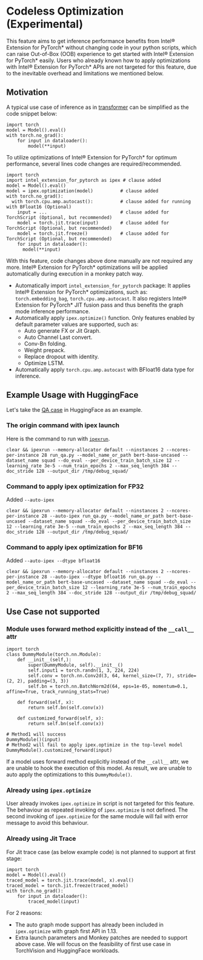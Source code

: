 Codeless Optimization (Experimental)
====================================

This feature aims to get inference performance benefits from Intel® Extension for PyTorch\* without changing code in your python scripts, which can raise Out-of-Box (OOB) experience to get started with Intel® Extension for PyTorch\* easily. Users who already known how to apply optimizations with Intel® Extension for PyTorch\* APIs are not targeted for this feature, due to the inevitable overhead and limitations we mentioned below.

## Motivation

A typical use case of inference as in [transformer](https://github.com/huggingface/transformers/blob/v4.21.1/src/transformers/trainer.py#L3187) can be simplified as the code snippet below:

```
import torch
model = Model().eval()
with torch.no_grad():
    for input in dataloader():
        model(**input)
```

To utilize optimizations of Intel® Extension for PyTorch\* for optimum performance, several lines code changes are required/recommended.

```
import torch
import intel_extension_for_pytorch as ipex # clause added
model = Model().eval()
model = ipex.optimization(model)          # clause added
with torch.no_grad():
  with torch.cpu.amp.autocast():          # clause added for running with BFloat16 (Optional)
    input = ...                           # clause added for TorchScript (Optional, but recommended) 
    model = torch.jit.trace(input)        # clause added for TorchScript (Optional, but recommended) 
    model = torch.jit.freeze()            # clause added for TorchScript (Optional, but recommended) 
    for input in dataloader():
      model(**input)
```

With this feature, code changes above done manually are not required any more. Intel® Extension for PyTorch\* optimizations will be applied automatically during execution in a monkey patch way. 
* Automatically import `intel_extension_for_pytorch` package: It applies Intel® Extension for PyTorch\* optimizations, such as: `torch.embedding_bag`, `torch.cpu.amp.autocast`. It also registers Intel® Extension for PyTorch\* JIT fusion pass and thus benefits the graph mode inference performance.
* Automatically apply `ipex.optimize()` function. Only features enabled by default parameter values are supported, such as:
    * Auto generate FX or Jit Graph.
    * Auto Channel Last convert.
    * Conv-Bn folding.
    * Weight prepack.
    * Replace dropout with identity.
    * Optimize LSTM.
* Automatically apply `torch.cpu.amp.autocast` with BFloat16 data type for inference.

## Example Usage with HuggingFace
Let's take the [QA case](https://github.com/huggingface/transformers/tree/main/examples/pytorch/question-answering) in HuggingFace as an example.

### The origin command with ipex launch
Here is the command to run with [`ipexrun`](../performance_tuning/launch_script.md).
```
clear && ipexrun --memory-allocator default --ninstances 2 --ncores-per-instance 28 run_qa.py --model_name_or_path bert-base-uncased --dataset_name squad --do_eval --per_device_train_batch_size 12 --learning_rate 3e-5 --num_train_epochs 2 --max_seq_length 384 --doc_stride 128 --output_dir /tmp/debug_squad/
```

### Command to apply ipex optimization for FP32
Added `--auto-ipex`
```
clear && ipexrun --memory-allocator default --ninstances 2 --ncores-per-instance 28 --auto-ipex run_qa.py --model_name_or_path bert-base-uncased --dataset_name squad --do_eval --per_device_train_batch_size 12 --learning_rate 3e-5 --num_train_epochs 2 --max_seq_length 384 --doc_stride 128 --output_dir /tmp/debug_squad/
```

### Command to apply ipex optimization for BF16
Added `--auto-ipex --dtype bfloat16`
```
clear && ipexrun --memory-allocator default --ninstances 2 --ncores-per-instance 28 --auto-ipex --dtype bfloat16 run_qa.py --model_name_or_path bert-base-uncased --dataset_name squad --do_eval --per_device_train_batch_size 12 --learning_rate 3e-5 --num_train_epochs 2 --max_seq_length 384 --doc_stride 128 --output_dir /tmp/debug_squad/
```

## Use Case not supported
### Module uses forward method explicitly instead of the `__call__` attr 
```
import torch
class DummyModule(torch.nn.Module):
    def __init__(self,):
        super(DummyModule, self).__init__()
        self.input1 = torch.randn(1, 3, 224, 224)
        self.conv = torch.nn.Conv2d(3, 64, kernel_size=(7, 7), stride=(2, 2), padding=(3, 3))
        self.bn = torch.nn.BatchNorm2d(64, eps=1e-05, momentum=0.1, affine=True, track_running_stats=True)

    def forward(self, x):
        return self.bn(self.conv(x))

    def customized_forward(self, x):
        return self.bn(self.conv(x))

# Method1 will success
DummyModule()(input)
# Method2 will fail to apply ipex.optimize in the top-level model
DummyModule().customized_forward(input)
```
If a model uses forward method explicitly instead of the `__call__` attr, we are unable to hook the execution of this model. As result, we are unable to auto apply the optimizations to this `DummyModule()`.

### Already using `ipex.optimize`
User already invokes `ipex.optimize` in script is not targeted for this feature. The behaviour as repeated invoking of `ipex.optimize` is not defined. The second invoking of `ipex.optimize` for the same module will fail with error message to avoid this behaviour.

### Already using Jit Trace
For Jit trace case (as below example code) is not planned to support at first stage:
```
import torch
model = Model().eval()
traced_model = torch.jit.trace(model, x).eval()
traced_model = torch.jit.freeze(traced_model)
with torch.no_grad():
    for input in dataloader():
        traced_model(input)
```
For 2 reasons:
* The auto graph mode support has already been included in `ipex.optimize` with graph first API in 1.13.
* Extra launch parameters and Monkey patches are needed to support above case. We will focus on the feasibility of first use case in TorchVision and HuggingFace workloads. 

